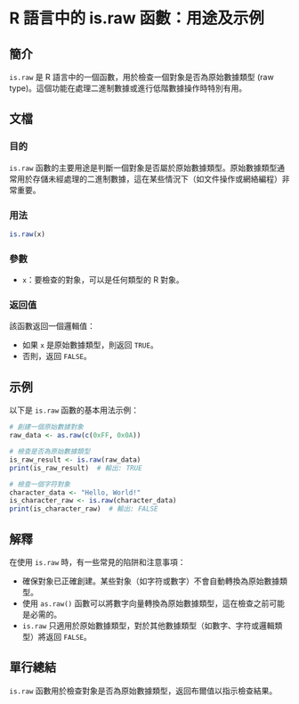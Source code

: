 <!--
Meta Description: # R 語言中的 is.raw 函數：用途及示例 ## 簡介 `is.raw` 是 R 語言中的一個函數，用於檢查一個對象是否為原始數據類型 (raw type)。這個功能在處理二進制數據或進行低階數據操作時特別有用。 ## 文檔 ### 目的 `is.raw` 函數的主要用途是判斷一個對象是否屬於...
Meta Keywords: raw, false, true, raw_data, is_raw_result
-->

# R 語言中的 is.raw 函數：用途及示例

## 簡介
`is.raw` 是 R 語言中的一個函數，用於檢查一個對象是否為原始數據類型 (raw type)。這個功能在處理二進制數據或進行低階數據操作時特別有用。

## 文檔
### 目的
`is.raw` 函數的主要用途是判斷一個對象是否屬於原始數據類型。原始數據類型通常用於存儲未經處理的二進制數據，這在某些情況下（如文件操作或網絡編程）非常重要。

### 用法
```R
is.raw(x)
```

### 參數
- `x`：要檢查的對象，可以是任何類型的 R 對象。

### 返回值
該函數返回一個邏輯值：
- 如果 `x` 是原始數據類型，則返回 `TRUE`。
- 否則，返回 `FALSE`。

## 示例
以下是 `is.raw` 函數的基本用法示例：

```R
# 創建一個原始數據對象
raw_data <- as.raw(c(0xFF, 0x0A))

# 檢查是否為原始數據類型
is_raw_result <- is.raw(raw_data)
print(is_raw_result)  # 輸出: TRUE

# 檢查一個字符對象
character_data <- "Hello, World!"
is_character_raw <- is.raw(character_data)
print(is_character_raw)  # 輸出: FALSE
```

## 解釋
在使用 `is.raw` 時，有一些常見的陷阱和注意事項：
- 確保對象已正確創建。某些對象（如字符或數字）不會自動轉換為原始數據類型。
- 使用 `as.raw()` 函數可以將數字向量轉換為原始數據類型，這在檢查之前可能是必需的。
- `is.raw` 只適用於原始數據類型，對於其他數據類型（如數字、字符或邏輯類型）將返回 `FALSE`。

## 單行總結
`is.raw` 函數用於檢查對象是否為原始數據類型，返回布爾值以指示檢查結果。